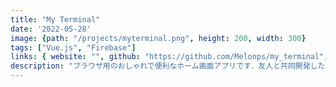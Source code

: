 ```yaml
---
title: "My Terminal"
date: '2022-05-28'
image: {path: "/projects/myterminal.png", height: 200, width: 300}
tags: ["Vue.js", "Firebase"]
links: { website: "", github: "https://github.com/Melonps/my_terminal", media: "" }
description: "ブラウザ用のおしゃれで便利なホーム画面アプリです．友人と共同開発したアプリです．"
---
```

